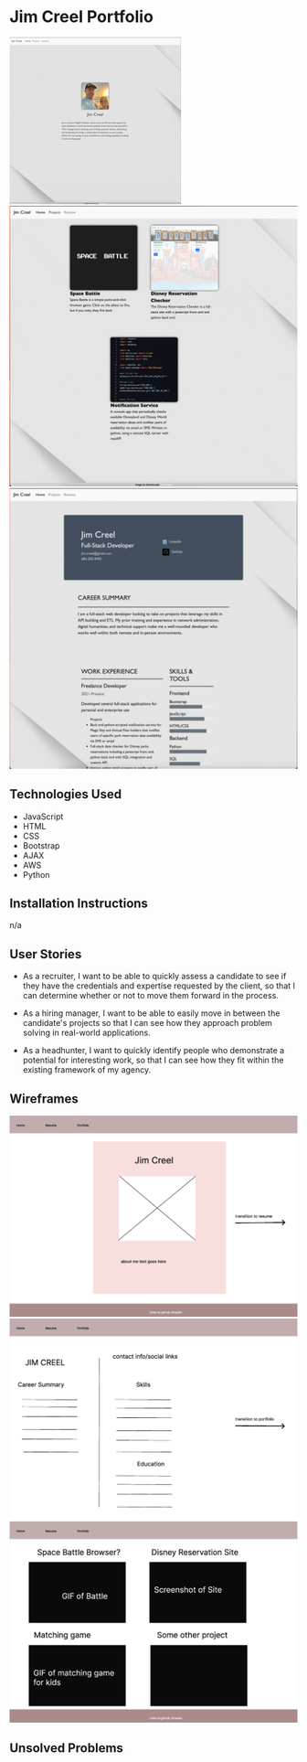 # Jim Creel Portfolio

![Screenshot of the site](/img/SiteScreenshot1.png)
![Screenshot of the site](/img/SiteScreenshot2.png)
![Screenshot of the site](/img/SiteScreenshot3.png)

## Technologies Used

- JavaScript
- HTML
- CSS
- Bootstrap
- AJAX
- AWS
- Python

## Installation Instructions

n/a

## User Stories

- As a recruiter, I want to be able to quickly assess a candidate to see if they have the credentials and expertise requested by the client, so that I can determine whether or not to move them forward in the process.

- As a hiring manager, I want to be able to easily move in between the candidate's projects so that I can see how they approach problem solving in real-world applications.

- As a headhunter, I want to quickly identify people who demonstrate a potential for interesting work, so that I can see how they fit within the existing framework of my agency.


## Wireframes
![Wireframe images of the site](/img/Wireframes_Page_1.jpg)
![Wireframe images of the site](/img/Wireframes_Page_2.jpg)
![Wireframe images of the site](/img/Wireframes_Page_3.jpg)


## Unsolved Problems